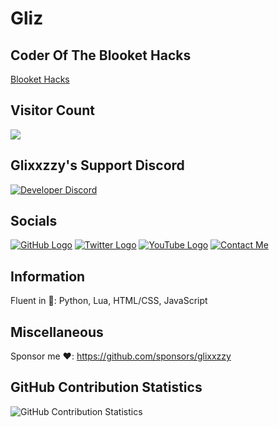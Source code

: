 # Gliz

## Coder Of The Blooket Hacks
[Blooket Hacks](https://github.com/glixxzzy/blooket-hack/)

## Visitor Count
  <img src="https://profile-counter.glitch.me/glixxzzy/count.svg" />
  

## Glixxzzy's Support Discord
[![Developer Discord](https://discordapp.com/api/guilds/977054822152957992/widget.png?style=banner4)](https://discord.com/invite/TV8sYbe4RY)

## Socials
[![GitHub Logo](https://icons.iconarchive.com/icons/limav/flat-gradient-social/64/Github-icon.png)](https://github.com/glixxzzy)
[![Twitter Logo](https://icons.iconarchive.com/icons/limav/flat-gradient-social/64/Twitter-icon.png)](http://twitter.com/glixxzzy)
[![YouTube Logo](https://icons.iconarchive.com/icons/marcus-roberto/google-play/64/YouTube-icon.png)](https://www.youtube.com/channel/UCmPExFZp280zUxJbhyS9ZFA?view_as=subscriber)
[![Contact Me](https://icons.iconarchive.com/icons/limav/flat-gradient-social/64/email-icon.png)](mailto:glixxzzy@gmail.com)

## Information

Fluent in 💾: Python, Lua, HTML/CSS, JavaScript

## Miscellaneous

Sponsor me ❤️: https://github.com/sponsors/glixxzzy

## GitHub Contribution Statistics
![GitHub Contribution Statistics](https://github-readme-stats.vercel.app/api?username=glixxzzy)
